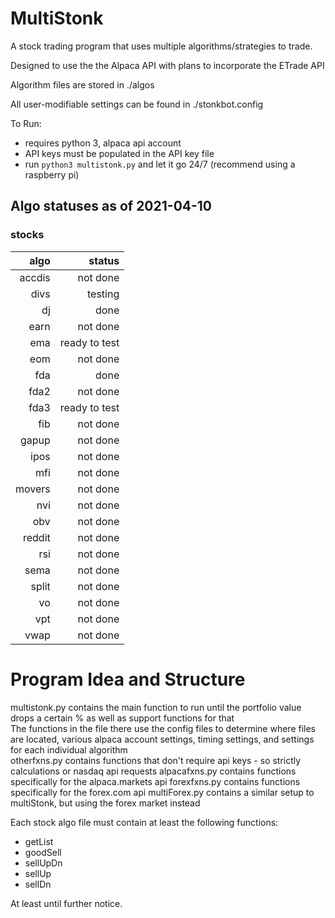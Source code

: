 # MultiStonk

A stock trading program that uses multiple algorithms/strategies to trade.

Designed to use the the Alpaca API with plans to incorporate the ETrade API

Algorithm files are stored in ./algos

All user-modifiable settings can be found in ./stonkbot.config

To Run:

 - requires python 3, alpaca api account
 - API keys must be populated in the API key file
 - run ```python3 multistonk.py``` and let it go 24/7 (recommend using a raspberry pi)

## Algo statuses as of 2021-04-10

### stocks
| algo | status|  
| ---: | ---: |
| accdis | not done |
| divs | testing |  
| dj   | done |  
| earn | not done |  
| ema  | ready to test |  
| eom | not done |
| fda  | done |  
| fda2 | not done |  
| fda3 | ready to test |  
| fib  | not done |  
| gapup| not done |  
| ipos | not done |  
| mfi | not done |
| movers | not done |  
| nvi | not done |
| obv | not done |
| reddit | not done |  
| rsi | not done |
| sema | not done |  
| split| not done |  
| vo | not done |
| vpt | not done |
| vwap | not done |



# Program Idea and Structure

multistonk.py contains the main function to run until the portfolio value drops a certain % as well as support functions for that  
The functions in the file there use the config files to determine where files are located, various alpaca account settings, timing settings, and settings for each individual algorithm  
otherfxns.py contains functions that don't require api keys - so strictly calculations or nasdaq api requests
alpacafxns.py contains functions specifically for the alpaca.markets api
forexfxns.py contains functions specifically for the forex.com api
multiForex.py contains a similar setup to multiStonk, but using the forex market instead

Each stock algo file must contain at least the following functions:  
 - getList
 - goodSell
 - sellUpDn
 - sellUp
 - sellDn

At least until further notice.  
